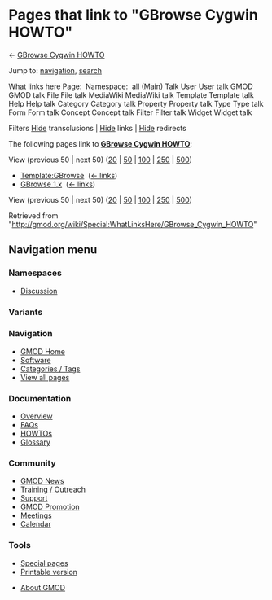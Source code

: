 <div id="mw-page-base" class="noprint">

</div>

<div id="mw-head-base" class="noprint">

</div>

<div id="content" class="mw-body" role="main">

<span id="top"></span>

<div id="mw-js-message" style="display:none;">

</div>



# <span dir="auto">Pages that link to "GBrowse Cygwin HOWTO"</span>

<div id="bodyContent">

<div id="contentSub">

← [GBrowse Cygwin
HOWTO](/wiki/GBrowse_Cygwin_HOWTO "GBrowse Cygwin HOWTO")

</div>

<div id="jump-to-nav" class="mw-jump">

Jump to: [navigation](#mw-navigation), [search](#p-search)

</div>

<div id="mw-content-text">

What links here Page:  Namespace:  all (Main) Talk User User talk GMOD
GMOD talk File File talk MediaWiki MediaWiki talk Template Template talk
Help Help talk Category Category talk Property Property talk Type Type
talk Form Form talk Concept Concept talk Filter Filter talk Widget
Widget talk

Filters
[Hide](/mediawiki/index.php?title=Special:WhatLinksHere/GBrowse_Cygwin_HOWTO&hidetrans=1 "Special:WhatLinksHere/GBrowse Cygwin HOWTO")
transclusions \|
[Hide](/mediawiki/index.php?title=Special:WhatLinksHere/GBrowse_Cygwin_HOWTO&hidelinks=1 "Special:WhatLinksHere/GBrowse Cygwin HOWTO")
links \|
[Hide](/mediawiki/index.php?title=Special:WhatLinksHere/GBrowse_Cygwin_HOWTO&hideredirs=1 "Special:WhatLinksHere/GBrowse Cygwin HOWTO")
redirects

The following pages link to **[GBrowse Cygwin
HOWTO](/wiki/GBrowse_Cygwin_HOWTO "GBrowse Cygwin HOWTO")**:

View (previous 50 \| next 50)
([20](/mediawiki/index.php?title=Special:WhatLinksHere/GBrowse_Cygwin_HOWTO&limit=20 "Special:WhatLinksHere/GBrowse Cygwin HOWTO")
\|
[50](/mediawiki/index.php?title=Special:WhatLinksHere/GBrowse_Cygwin_HOWTO&limit=50 "Special:WhatLinksHere/GBrowse Cygwin HOWTO")
\|
[100](/mediawiki/index.php?title=Special:WhatLinksHere/GBrowse_Cygwin_HOWTO&limit=100 "Special:WhatLinksHere/GBrowse Cygwin HOWTO")
\|
[250](/mediawiki/index.php?title=Special:WhatLinksHere/GBrowse_Cygwin_HOWTO&limit=250 "Special:WhatLinksHere/GBrowse Cygwin HOWTO")
\|
[500](/mediawiki/index.php?title=Special:WhatLinksHere/GBrowse_Cygwin_HOWTO&limit=500 "Special:WhatLinksHere/GBrowse Cygwin HOWTO"))

- [Template:GBrowse](/wiki/Template:GBrowse "Template:GBrowse") ‎
  <span class="mw-whatlinkshere-tools">([←
  links](/mediawiki/index.php?title=Special:WhatLinksHere&target=Template%3AGBrowse "Special:WhatLinksHere"))</span>
- [GBrowse 1.x](/wiki/GBrowse_1.x "GBrowse 1.x") ‎
  <span class="mw-whatlinkshere-tools">([←
  links](/mediawiki/index.php?title=Special:WhatLinksHere&target=GBrowse+1.x "Special:WhatLinksHere"))</span>

View (previous 50 \| next 50)
([20](/mediawiki/index.php?title=Special:WhatLinksHere/GBrowse_Cygwin_HOWTO&limit=20 "Special:WhatLinksHere/GBrowse Cygwin HOWTO")
\|
[50](/mediawiki/index.php?title=Special:WhatLinksHere/GBrowse_Cygwin_HOWTO&limit=50 "Special:WhatLinksHere/GBrowse Cygwin HOWTO")
\|
[100](/mediawiki/index.php?title=Special:WhatLinksHere/GBrowse_Cygwin_HOWTO&limit=100 "Special:WhatLinksHere/GBrowse Cygwin HOWTO")
\|
[250](/mediawiki/index.php?title=Special:WhatLinksHere/GBrowse_Cygwin_HOWTO&limit=250 "Special:WhatLinksHere/GBrowse Cygwin HOWTO")
\|
[500](/mediawiki/index.php?title=Special:WhatLinksHere/GBrowse_Cygwin_HOWTO&limit=500 "Special:WhatLinksHere/GBrowse Cygwin HOWTO"))

</div>

<div class="printfooter">

Retrieved from
"<http://gmod.org/wiki/Special:WhatLinksHere/GBrowse_Cygwin_HOWTO>"

</div>

<div id="catlinks" class="catlinks catlinks-allhidden">

</div>

<div class="visualClear">

</div>

</div>

</div>

<div id="mw-navigation">

## Navigation menu

<div id="mw-head">



<div id="left-navigation">

<div id="p-namespaces" class="vectorTabs" role="navigation"
aria-labelledby="p-namespaces-label">

### Namespaces


- <span id="ca-talk"><a
  href="/mediawiki/index.php?title=Talk:GBrowse_Cygwin_HOWTO&amp;action=edit&amp;redlink=1"
  accesskey="t"
  title="Discussion about the content page [t]">Discussion</a></span>

</div>

<div id="p-variants" class="vectorMenu emptyPortlet" role="navigation"
aria-labelledby="p-variants-label">

### 

### Variants[](#)

<div class="menu">

</div>

</div>

</div>





</div>

</div>

</div>

<div id="mw-panel">

<div id="p-logo" role="banner">

<a href="/wiki/Main_Page"
style="background-image: url(http://gmod.org/images/GMOD-cogs.png);"
title="Visit the main page"></a>

</div>

<div id="p-Navigation" class="portal" role="navigation"
aria-labelledby="p-Navigation-label">

### Navigation

<div class="body">

- <span id="n-GMOD-Home">[GMOD Home](/wiki/Main_Page)</span>
- <span id="n-Software">[Software](/wiki/GMOD_Components)</span>
- <span id="n-Categories-.2F-Tags">[Categories /
  Tags](/wiki/Categories)</span>
- <span id="n-View-all-pages">[View all
  pages](/wiki/Special:AllPages)</span>

</div>

</div>

<div id="p-Documentation" class="portal" role="navigation"
aria-labelledby="p-Documentation-label">

### Documentation

<div class="body">

- <span id="n-Overview">[Overview](/wiki/Overview)</span>
- <span id="n-FAQs">[FAQs](/wiki/Category:FAQ)</span>
- <span id="n-HOWTOs">[HOWTOs](/wiki/Category:HOWTO)</span>
- <span id="n-Glossary">[Glossary](/wiki/Glossary)</span>

</div>

</div>

<div id="p-Community" class="portal" role="navigation"
aria-labelledby="p-Community-label">

### Community

<div class="body">

- <span id="n-GMOD-News">[GMOD News](/wiki/GMOD_News)</span>
- <span id="n-Training-.2F-Outreach">[Training /
  Outreach](/wiki/Training_and_Outreach)</span>
- <span id="n-Support">[Support](/wiki/Support)</span>
- <span id="n-GMOD-Promotion">[GMOD
  Promotion](/wiki/GMOD_Promotion)</span>
- <span id="n-Meetings">[Meetings](/wiki/Meetings)</span>
- <span id="n-Calendar">[Calendar](/wiki/Calendar)</span>

</div>

</div>

<div id="p-tb" class="portal" role="navigation"
aria-labelledby="p-tb-label">

### Tools

<div class="body">

- <span id="t-specialpages"><a href="/wiki/Special:SpecialPages" accesskey="q"
  title="A list of all special pages [q]">Special pages</a></span>
- <span id="t-print"><a
  href="/mediawiki/index.php?title=Special:WhatLinksHere/GBrowse_Cygwin_HOWTO&amp;printable=yes"
  rel="alternate" accesskey="p"
  title="Printable version of this page [p]">Printable version</a></span>

</div>

</div>

</div>

</div>

<div id="footer" role="contentinfo">

- <span id="footer-places-about">[About
  GMOD](/wiki/GMOD:About "GMOD:About")</span>

<!-- -->






</div>
